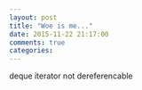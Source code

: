 ```yaml
---
layout: post
title: "Woe is me..."
date: 2015-11-22 21:17:00
comments: true
categories: 
---
```

deque iterator not dereferencable
